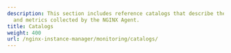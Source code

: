 ```yaml
---
description: This section includes reference catalogs that describe the dimensions
  and metrics collected by the NGINX Agent.
title: Catalogs
weight: 400
url: /nginx-instance-manager/monitoring/catalogs/
---
```


